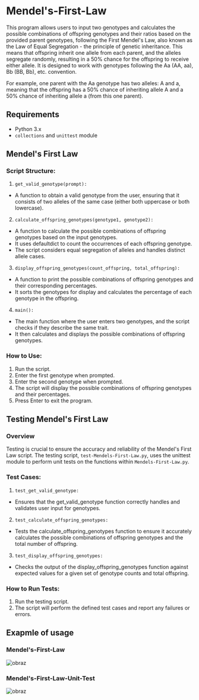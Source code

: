# Mendel's-First-Law
This program allows users to input two genotypes and calculates the possible combinations of offspring genotypes and their ratios based on the provided parent genotypes, following the First Mendel's Law, also known as the Law of Equal Segregation - the principle of genetic inheritance. This means that offspring inherit one allele from each parent, and the alleles segregate randomly, resulting in a 50% chance for the offspring to receive either allele. It is designed to work with genotypes following the Aa (AA, aa), Bb (BB, Bb), etc. convention.

For example, one parent with the Aa genotype has two alleles: A and a, meaning that the offspring has a 50% chance of inheriting allele A and a 50% chance of inheriting allele a (from this one parent).

## Requirements
- Python 3.x
- `collections` and `unittest` module

## Mendel's First Law

### Script Structure:
1. `get_valid_genotype(prompt):`
- A function to obtain a valid genotype from the user, ensuring that it consists of two alleles of the same case (either both uppercase or both lowercase).
2. `calculate_offspring_genotypes(genotype1, genotype2):`
- A function to calculate the possible combinations of offspring genotypes based on the input genotypes.
- It uses defaultdict to count the occurrences of each offspring genotype.
- The script considers equal segregation of alleles and handles distinct allele cases.
3. `display_offspring_genotypes(count_offspring, total_offspring):`
- A function to print the possible combinations of offspring genotypes and their corresponding percentages.
- It sorts the genotypes for display and calculates the percentage of each genotype in the offspring.
4. `main():`
- The main function where the user enters two genotypes, and the script checks if they describe the same trait.
- It then calculates and displays the possible combinations of offspring genotypes.

### How to Use:
1. Run the script.
2. Enter the first genotype when prompted.
3. Enter the second genotype when prompted.
4. The script will display the possible combinations of offspring genotypes and their percentages.
5. Press Enter to exit the program.

## Testing Mendel's First Law

### Overview
Testing is crucial to ensure the accuracy and reliability of the Mendel's First Law script. The testing script, `test-Mendels-First-Law.py`, uses the unittest module to perform unit tests on the functions within `Mendels-First-Law.py`.

### Test Cases:
1. `test_get_valid_genotype:`
- Ensures that the get_valid_genotype function correctly handles and validates user input for genotypes.
2. `test_calculate_offspring_genotypes:`
- Tests the calculate_offspring_genotypes function to ensure it accurately calculates the possible combinations of offspring genotypes and the total number of offspring.
3. `test_display_offspring_genotypes:`
- Checks the output of the display_offspring_genotypes function against expected values for a given set of genotype counts and total offspring.

### How to Run Tests:
1. Run the testing script.
2. The script will perform the defined test cases and report any failures or errors.

## Exapmle  of usage

### Mendel's-First-Law
![obraz](https://github.com/agnieszkacieciwa/Mendels-First-Law/assets/88035266/57157d98-8f3c-48e9-be92-63227506ca8e)

### Mendel's-First-Law-Unit-Test
![obraz](https://github.com/agnieszkacieciwa/Mendels-First-Law/assets/88035266/293c0d34-c085-4141-8802-aa93b5828bed)
